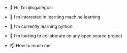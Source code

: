 - 👋 Hi, I’m @sgallegosr

- 👀 I’m interested in learning machine learning

- 🌱 I’m currently learning python

- 💞️ I’m looking to collaborate on any open source project

- 📫 How to reach me 

